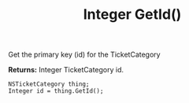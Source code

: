 ﻿---
uid: crmscript_ref_NSTicketCategory_GetId
title: Integer GetId()
intellisense: NSTicketCategory.GetId
keywords: NSTicketCategory, GetId
so.topic: reference
---

Get the primary key (id) for the TicketCategory

**Returns:** Integer TicketCategory id.

```crmscript
NSTicketCategory thing;
Integer id = thing.GetId();
```

